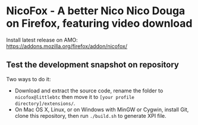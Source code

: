 NicoFox - A better Nico Nico Douga on Firefox, featuring video download
=============

Install latest release on AMO: <https://addons.mozilla.org/firefox/addon/nicofox/>

Test the development snapshot on repository
-------------
Two ways to do it:

  * Download and extract the source code, rename the folder to `nicofox@littlebtc` then move it to `[your profile directory]/extensions/`.
  * On Mac OS X, Linux, or on Windows with MinGW or Cygwin, install Git, clone this repository, then run `./build.sh` to generate XPI file.

